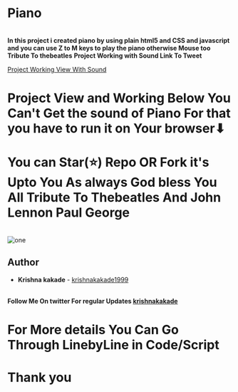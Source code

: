 # Piano
<br>
<b>In this project i created piano by using plain html5 and CSS and javascript and you can use Z to M keys to play the piano otherwise Mouse too Tribute To thebeatles</b>
<b>Project Working with Sound Link To Tweet</b><br>

<a href="https://twitter.com/krishna_9918/status/1212056086724788224" target_blank="" >Project Working View With Sound</a>

# Project View and Working Below You Can't Get the sound of Piano For that you have to run it on Your browser⬇
# You can Star(⭐) Repo OR Fork it's Upto You As always God bless You All Tribute To Thebeatles And John Lennon Paul George
<br>
<img src="https://github.com/krishnakakade1999/Piano/blob/master/piano.gif" alt="one">

## Author

  * **Krishna kakade**  - [krishnakakade1999](https://github.com/krishnakakade1999)

  <br>
 <b>Follow Me On twitter For regular Updates 
<a href="https://twitter.com/krishna_9918" target_blank="" <b>krishnakakade</b></a>
 <br>
 
 # For More details You Can Go Through LinebyLine in Code/Script
 # Thank you  
